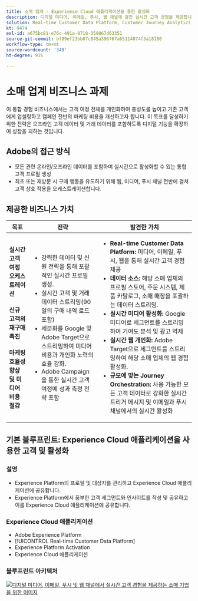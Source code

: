 ```yaml
---
title: 소매 업계 - Experience Cloud 애플리케이션을 통한 활성화
description: 디지털 미디어, 이메일, 푸시, 웹 채널에 걸친 실시간 고객 경험을 제공합니다.
solution: Real-time Customer Data Platform, Customer Journey Analytics, Journey Orchestration, Campaign, Analytics, Target
kt: 9474
exl-id: a675bc81-e76c-491a-8718-359867d63351
source-git-commit: bf99ef23bb07c845a396767a65114874f3a18180
workflow-type: tm+mt
source-wordcount: '349'
ht-degree: 91%

---
```


# 소매 업계 비즈니스 과제

이 통합 경험 비즈니스에서는 고객 여정 전체를 개인화하여 충성도를 높이고 기존 고객에게 업셀링하고 캠페인 전반의 마케팅 비용을 개선하고자 합니다. 이 목표를 달성하기 위한 전략은 오프라인 고객 데이터 및 거래 데이터를 포함하도록 디지털 기능을 확장하여 성장을 꾀하는 것입니다.

## Adobe의 접근 방식

* 모든 관련 온라인/오프라인 데이터를 포함하며 실시간으로 활성화할 수 있는 통합 고객 프로필 생성
* 최초 또는 재방문 시 구매 행동을 유도하기 위해 웹, 미디어, 푸시 채널 전반에 걸쳐 고객 상호 작용을 오케스트레이션합니다.

## 제공한 비즈니스 가치

| 목표 | 전략 | 발견한 가치 |
|---|---|---|
| **실시간 고객 여정 오케스트레이션&#x200B;**<br></br>**신규 고객의 재구매 촉진&#x200B;**<br></br>**마케팅 효율성 향상 및 미디어 비용 절감**</ul> | <ul><li>강력한 데이터 및 신원 전략을 통해 포괄적인 실시간 프로필 생성.</li><li>실시간 고객 및 거래 데이터 스트리밍(90일의 구매 내역 로드 포함)</li><li>세분화를 Google 및 Adobe Target으로 스트리밍하여 미디어 비용과 개인화 노력의 효율 강화.</li><li>Adobe Campaign을 통한 실시간 고객 여정에 성과 측정 전략 포함</li></ul> | <ul><li><strong>Real-time Customer Data Platform:</strong> 미디어, 이메일, 푸시, 웹을 통해 실시간 고객 경험 제공</li><li><strong>데이터 소스:</strong> 해당 소매 업체의 프로필 스토어, 주문 시스템, 제품 카탈로그, 소매 매장을 포괄하는 데이터 스트리밍.</li><li><strong>실시간 미디어 활성화:</strong> Google 미디어로 세그먼트를 스트리밍하여 기여도 분석 및 광고 억제</li><li><strong>실시간 웹 개인화:</strong> Adobe Target으로 세그먼트를 스트리밍하여 해당 소매 업체의 웹 경험 활성화.</li><li><strong>규모에 맞는 Journey Orchestration:</strong> 사용 가능한 모든 고객 데이터로 강화한 실시간 트리거 메시지 및 이메일과 푸시 채널에서의 실시간 활성화</li></ul> |

## 기본 블루프린트: Experience Cloud 애플리케이션을 사용한 고객 및 활성화

### 설명

<ul><li>Experience Platform의 프로필 및 대상자를 관리하고 Experience Cloud 애플리케이션에 공유합니다.</li><li>Experience Platform에서 풍부한 고객 세그먼트와 인사이트를 작성 및 공유하고 이를 Experience Cloud 애플리케이션에 공유합니다.</li></ul>

### Experience Cloud 애플리케이션

<ul><li>Adobe Experience Platform  </li><li>[!UICONTROL Real-time Customer Data Platform]</li><li>Experience Platform Activation</li><li>Experience Cloud 애플리케이션</li></ul>

### 블루프린트 아키텍처

<a href="https://experienceleague.adobe.com/docs/blueprints-learn/architecture/audience-activation/platform-and-applications.html?lang=ko"><img alt="디지털 미디어, 이메일, 푸시 및 웹 채널에서 실시간 고객 경험을 제공하는 소매 기업을 위한 이미지" src="https://experienceleague.adobe.com/docs/blueprints-learn/assets/aep+apps_vertical.svg?lang=en" class="modal-image" /></a>
